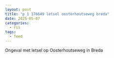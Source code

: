 ```yaml
---
layout: post
title: "p 1 176649 letsel oosterhoutseweg breda"
date: 2025-05-07
categories: 
  - rss
tags: 
  - feed
---
```


Ongeval met letsel op Oosterhoutseweg in Breda
